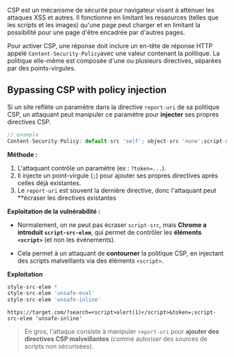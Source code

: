 CSP est un mécanisme de sécurité pour navigateur visant à atténuer les attaques XSS et autres. Il fonctionne en limitant les ressources (telles que les scripts et les images) qu'une page peut charger et en limitant la possibilité pour une page d'être encadrée par d'autres pages.

Pour activer CSP, une réponse doit inclure un en-tête de réponse HTTP appelé `Content-Security-Policy`avec une valeur contenant la politique. La politique elle-même est composée d'une ou plusieurs directives, séparées par des points-virgules.

## Bypassing CSP with policy injection

Si un site reflète un paramètre dans la directive `report-uri` de sa politique CSP, un attaquant peut manipuler ce paramètre pour **injecter** ses propres directives CSP.

```js
// example
Content-Security-Policy: default-src 'self'; object-src 'none';script-src 'self'; style-src 'self'; report-uri /csp-report?token=
```

**Méthode :**

1. L'attaquant contrôle un paramètre (ex : `?token=...`).
2. Il injecte un point-virgule (`;`) pour ajouter ses propres directives après celles déjà existantes.
3. Le `report-uri` est souvent la dernière directive, donc l'attaquant peut **écraser les directives existantes

**Exploitation de la vulnérabilité :**

- Normalement, on ne peut pas écraser `script-src`, mais **Chrome a introduit `script-src-elem`**, qui permet de contrôler les **éléments `<script>`** (et non les événements).
    
- Cela permet à un attaquant de **contourner** la politique CSP, en injectant des scripts malveillants via des éléments `<script>`.

**Exploitation**

```js
style-src-elem *
style-src-elem 'unsafe-eval'
style-src-elem 'unsafe-inline'
```

```http
https://target.com/?search=<script>alert(1)</script>&token=;script-src-elem 'unsafe-inline'
```

> En gros, l'attaque consiste à manipuler `report-uri` pour **ajouter des directives CSP malveillantes** (comme autoriser des sources de scripts non sécurisées).


